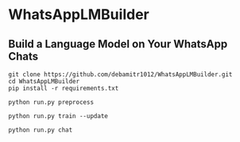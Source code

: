# WhatsAppLMBuilder
## Build a Language Model on Your WhatsApp Chats

```
git clone https://github.com/debamitr1012/WhatsAppLMBuilder.git
cd WhatsAppLMBuilder
pip install -r requirements.txt
```
```
python run.py preprocess
```
```
python run.py train --update
```
```
python run.py chat
```
